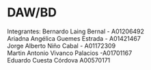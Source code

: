 # DAW/BD
Integrantes:
  Bernardo Laing Bernal - A01206492 <br />
  Ariadna Angélica Guemes Estrada - A01421467 <br />
  Jorge Alberto Niño Cabal - A01172309 <br />
  Martin Antonio Vivanco Palacios -A01701167 <br />
  Eduardo Cuesta Córdova A00570171 <br />
